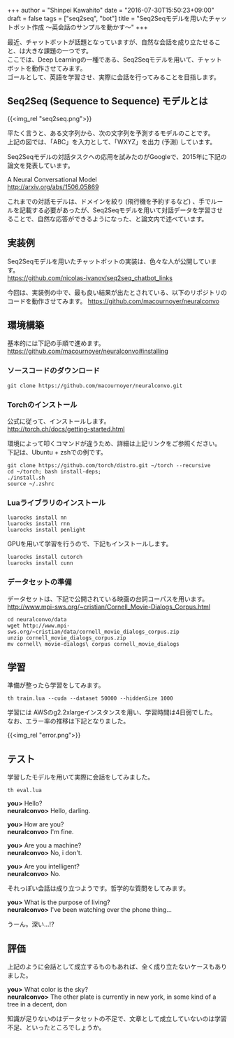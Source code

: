 +++
author = "Shinpei Kawahito"
date = "2016-07-30T15:50:23+09:00"
draft = false
tags = ["seq2seq", "bot"]
title = "Seq2Seqモデルを用いたチャットボット作成 〜英会話のサンプルを動かす〜"
+++

最近、チャットボットが話題となっていますが、自然な会話を成り立たせること、は大きな課題の一つです。  
ここでは、Deep Learningの一種である、Seq2Seqモデルを用いて、チャットボットを動作させてみます。  
ゴールとして、英語を学習させ、実際に会話を行ってみることを目指します。

## Seq2Seq (Sequence to Sequence) モデルとは
{{<img_rel "seq2seq.png">}}

平たく言うと、ある文字列から、次の文字列を予測するモデルのことです。  
上記の図では、「ABC」を入力として、「WXYZ」を出力 (予測) しています。  

Seq2Seqモデルの対話タスクへの応用を試みたのがGoogleで、2015年に下記の論文を発表しています。

A Neural Conversational Model  
http://arxiv.org/abs/1506.05869

これまでの対話モデルは、ドメインを絞り (飛行機を予約するなど) 、手でルールを記載する必要があったが、Seq2Seqモデルを用いて対話データを学習させることで、自然な応答ができるようになった、と論文内で述べています。

## 実装例
Seq2Seqモデルを用いたチャットボットの実装は、色々な人が公開しています。  
https://github.com/nicolas-ivanov/seq2seq_chatbot_links  

今回は、実装例の中で、最も良い結果が出たとされている、以下のリポジトリのコードを動作させてみます。
https://github.com/macournoyer/neuralconvo

## 環境構築
基本的には下記の手順で進めます。  
https://github.com/macournoyer/neuralconvo#installing

### ソースコードのダウンロード
```
git clone https://github.com/macournoyer/neuralconvo.git
```

### Torchのインストール
公式に従って、インストールします。  
http://torch.ch/docs/getting-started.html  

環境によって叩くコマンドが違うため、詳細は上記リンクをご参照ください。  
下記は、Ubuntu + zshでの例です。

```
git clone https://github.com/torch/distro.git ~/torch --recursive
cd ~/torch; bash install-deps;
./install.sh
source ~/.zshrc
```

### Luaライブラリのインストール
```
luarocks install nn
luarocks install rnn
luarocks install penlight
```

GPUを用いて学習を行うので、下記もインストールします。

```
luarocks install cutorch
luarocks install cunn
```

### データセットの準備
データセットは、下記で公開されている映画の台詞コーパスを用います。  
http://www.mpi-sws.org/~cristian/Cornell_Movie-Dialogs_Corpus.html

```
cd neuralconvo/data
wget http://www.mpi-sws.org/~cristian/data/cornell_movie_dialogs_corpus.zip
unzip cornell_movie_dialogs_corpus.zip
mv cornell\ movie-dialogs\ corpus cornell_movie_dialogs
```

## 学習
準備が整ったら学習をしてみます。
```
th train.lua --cuda --dataset 50000 --hiddenSize 1000
```

学習には AWSのg2.2xlargeインスタンスを用い、学習時間は4日弱でした。  
なお、エラー率の推移は下記となりました。

{{<img_rel "error.png">}}

## テスト
学習したモデルを用いて実際に会話をしてみました。

```
th eval.lua
```
>
__you>__ Hello?  
__neuralconvo>__ Hello, darling.
>
__you>__ How are you?  
__neuralconvo>__ I'm fine.
>
__you>__ Are you a machine?  
__neuralconvo>__ No, i don't.
>
__you>__ Are you intelligent?  
__neuralconvo>__ No.

それっぽい会話は成り立つようです。哲学的な質問をしてみます。

>
__you>__ What is the purpose of living?  
__neuralconvo>__ I've been watching over the phone thing...

うーん。深い...!?

## 評価
上記のように会話として成立するものもあれば、全く成り立たないケースもありました。

>
__you>__ What color is the sky?  
__neuralconvo>__ The other plate is currently in new york, in some kind of a tree in a decent, don

知識が足りないのはデータセットの不足で、文章として成立していないのは学習不足、といったところでしょうか。  
